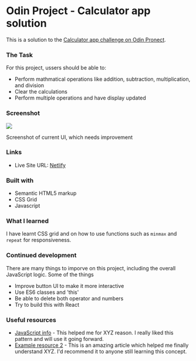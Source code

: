 # Odin Project - Calculator app solution

This is a solution to the [Calculator app challenge on Odin Pronect](https://www.theodinproject.com/paths/foundations/courses/foundations/lessons/calculator). 

### The Task

For this project, ussers should be able to:

- Perform mathmatical operations like addition, subtraction, multiplication, and division
- Clear the calculations
- Perform multiple operations and have display updated

### Screenshot

![](./screenshot.jpg)

Screenshot of current UI, which needs improvement

### Links

- Live Site URL: [Netlify](https://your-live-site-url.com)

### Built with

- Semantic HTML5 markup
- CSS Grid
- Javascript

### What I learned

I have learnt CSS grid and on how to use functions such as `minmax` and `repeat` for responsiveness. 

### Continued development

There are many things to imporve on this project, including the overall JavaScript logic. Some of the things
- Improve button UI to make it more interactive
- Use ES6 classes and 'this'
- Be able to delete both operator and numbers
- Try to build this with React


### Useful resources

- [JavaScript info](https://www.javascript.ifon) - This helped me for XYZ reason. I really liked this pattern and will use it going forward.
- [Example resource 2](https://www.example.com) - This is an amazing article which helped me finally understand XYZ. I'd recommend it to anyone still learning this concept.